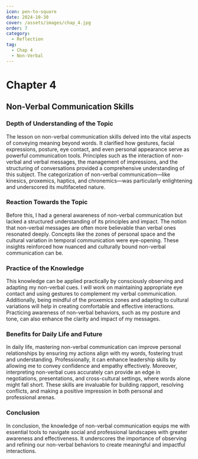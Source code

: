 ```yaml
---
icon: pen-to-square
date: 2024-10-30
cover: /assets/images/chap_4.jpg
order: 7
category:
  - Reflection
tag:
  - Chap 4
  - Non-Verbal
---
```


# Chapter 4

## Non-Verbal Communication Skills

### Depth of Understanding of the Topic

The lesson on non-verbal communication skills delved into the vital aspects of conveying meaning beyond words. It clarified how gestures, facial expressions, posture, eye contact, and even personal appearance serve as powerful communication tools. Principles such as the interaction of non-verbal and verbal messages, the management of impressions, and the structuring of conversations provided a comprehensive understanding of this subject. The categorization of non-verbal communication—like kinesics, proxemics, haptics, and chronemics—was particularly enlightening and underscored its multifaceted nature.

### Reaction Towards the Topic

Before this, I had a general awareness of non-verbal communication but lacked a structured understanding of its principles and impact. The notion that non-verbal messages are often more believable than verbal ones resonated deeply. Concepts like the zones of personal space and the cultural variation in temporal communication were eye-opening. These insights reinforced how nuanced and culturally bound non-verbal communication can be.

### Practice of the Knowledge

This knowledge can be applied practically by consciously observing and adapting my non-verbal cues. I will work on maintaining appropriate eye contact and using gestures to complement my verbal communication. Additionally, being mindful of the proxemics zones and adapting to cultural variations will help in creating comfortable and effective interactions. Practicing awareness of non-verbal behaviors, such as my posture and tone, can also enhance the clarity and impact of my messages.

### Benefits for Daily Life and Future

In daily life, mastering non-verbal communication can improve personal relationships by ensuring my actions align with my words, fostering trust and understanding. Professionally, it can enhance leadership skills by allowing me to convey confidence and empathy effectively. Moreover, interpreting non-verbal cues accurately can provide an edge in negotiations, presentations, and cross-cultural settings, where words alone might fall short. These skills are invaluable for building rapport, resolving conflicts, and making a positive impression in both personal and professional arenas.

### Conclusion

In conclusion, the knowledge of non-verbal communication equips me with essential tools to navigate social and professional landscapes with greater awareness and effectiveness. It underscores the importance of observing and refining our non-verbal behaviors to create meaningful and impactful interactions.
